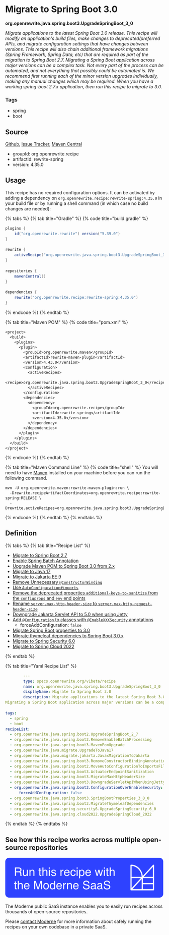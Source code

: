 # Migrate to Spring Boot 3.0

**org.openrewrite.java.spring.boot3.UpgradeSpringBoot\_3\_0**

_Migrate applications to the latest Spring Boot 3.0 release. This recipe will modify an application's build files, make changes to deprecated/preferred APIs, and migrate configuration settings that have changes between versions. This recipe will also chain additional framework migrations (Spring Framework, Spring Data, etc) that are required as part of the migration to Spring Boot 2.7.
Migrating a Spring Boot application across major versions can be a complex task. Not every part of the  process can be automated, and not everything that possibly could be automated is. We recommend first running each of the minor version upgrades individually, making any manual changes which may be required. When you  have a working spring-boot 2.7.x application, then run this recipe to migrate to 3.0._

### Tags

* spring
* boot

## Source

[Github](https://github.com/openrewrite/rewrite-spring/blob/main/src/main/resources/META-INF/rewrite/spring-boot-30.yml), [Issue Tracker](https://github.com/openrewrite/rewrite-spring/issues), [Maven Central](https://central.sonatype.com/artifact/org.openrewrite.recipe/rewrite-spring/4.35.0/jar)

* groupId: org.openrewrite.recipe
* artifactId: rewrite-spring
* version: 4.35.0


## Usage

This recipe has no required configuration options. It can be activated by adding a dependency on `org.openrewrite.recipe:rewrite-spring:4.35.0` in your build file or by running a shell command (in which case no build changes are needed): 

{% tabs %}
{% tab title="Gradle" %}
{% code title="build.gradle" %}
```groovy
plugins {
    id("org.openrewrite.rewrite") version("5.39.0")
}

rewrite {
    activeRecipe("org.openrewrite.java.spring.boot3.UpgradeSpringBoot_3_0")
}

repositories {
    mavenCentral()
}

dependencies {
    rewrite("org.openrewrite.recipe:rewrite-spring:4.35.0")
}
```
{% endcode %}
{% endtab %}

{% tab title="Maven POM" %}
{% code title="pom.xml" %}
```markup
<project>
  <build>
    <plugins>
      <plugin>
        <groupId>org.openrewrite.maven</groupId>
        <artifactId>rewrite-maven-plugin</artifactId>
        <version>4.43.0</version>
        <configuration>
          <activeRecipes>
            <recipe>org.openrewrite.java.spring.boot3.UpgradeSpringBoot_3_0</recipe>
          </activeRecipes>
        </configuration>
        <dependencies>
          <dependency>
            <groupId>org.openrewrite.recipe</groupId>
            <artifactId>rewrite-spring</artifactId>
            <version>4.35.0</version>
          </dependency>
        </dependencies>
      </plugin>
    </plugins>
  </build>
</project>
```
{% endcode %}
{% endtab %}

{% tab title="Maven Command Line" %}
{% code title="shell" %}
You will need to have [Maven](https://maven.apache.org/download.cgi) installed on your machine before you can run the following command.

```shell
mvn -U org.openrewrite.maven:rewrite-maven-plugin:run \
  -Drewrite.recipeArtifactCoordinates=org.openrewrite.recipe:rewrite-spring:RELEASE \
  -Drewrite.activeRecipes=org.openrewrite.java.spring.boot3.UpgradeSpringBoot_3_0
```
{% endcode %}
{% endtab %}
{% endtabs %}


## Definition

{% tabs %}
{% tab title="Recipe List" %}
* [Migrate to Spring Boot 2.7](../../../java/spring/boot2/upgradespringboot_2_7.md)
* [Enable Spring Batch Annotation](../../../java/spring/boot3/removeenablebatchprocessing.md)
* [Upgrade Maven POM to Spring Boot 3.0 from 2.x](../../../java/spring/boot3/mavenpomupgrade.md)
* [Migrate to Java 17](../../../java/migrate/upgradetojava17.md)
* [Migrate to Jakarta EE 9](../../../java/migrate/jakarta/javaxmigrationtojakarta.md)
* [Remove Unnecessary `@ConstructorBinding`](../../../java/spring/boot3/removeconstructorbindingannotation.md)
* [Use `AutoConfiguration#imports`](../../../java/spring/boot2/moveautoconfigurationtoimportsfile.md)
* [Remove the deprecated properties `additional-keys-to-sanitize` from the `configprops` and `env` end points](../../../java/spring/boot3/actuatorendpointsanitization.md)
* [Rename `server.max-http-header-size` to `server.max-http-request-header-size`](../../../java/spring/boot3/migratemaxhttpheadersize.md)
* [Downgrade Jakarta Servlet API to 5.0 when using Jetty](../../../java/spring/boot3/downgradeservletapiwhenusingjetty.md)
* [Add `@Configuration` to classes with `@EnableXXXSecurity` annotations](../../../java/spring/boot3/configurationoverenablesecurity.md)
  * forceAddConfiguration: `false`
* [Migrate Spring Boot properties to 3.0](../../../java/spring/boot3/springbootproperties_3_0_0.md)
* [Migrate thymeleaf dependencies to Spring Boot 3.0.x](../../../java/spring/boot3/migratethymeleafdependencies.md)
* [Migrate to Spring Security 6.0](../../../java/spring/security6/upgradespringsecurity_6_0.md)
* [Migrate to Spring Cloud 2022](../../../java/spring/cloud2022/upgradespringcloud_2022.md)

{% endtab %}

{% tab title="Yaml Recipe List" %}
```yaml
        ---
        type: specs.openrewrite.org/v1beta/recipe
        name: org.openrewrite.java.spring.boot3.UpgradeSpringBoot_3_0
        displayName: Migrate to Spring Boot 3.0
        description: Migrate applications to the latest Spring Boot 3.0 release. This recipe will modify an application's build files, make changes to deprecated/preferred APIs, and migrate configuration settings that have changes between versions. This recipe will also chain additional framework migrations (Spring Framework, Spring Data, etc) that are required as part of the migration to Spring Boot 2.7.
Migrating a Spring Boot application across major versions can be a complex task. Not every part of the  process can be automated, and not everything that possibly could be automated is. We recommend first running each of the minor version upgrades individually, making any manual changes which may be required. When you  have a working spring-boot 2.7.x application, then run this recipe to migrate to 3.0.

tags:
  - spring
  - boot
recipeList:
  - org.openrewrite.java.spring.boot2.UpgradeSpringBoot_2_7
  - org.openrewrite.java.spring.boot3.RemoveEnableBatchProcessing
  - org.openrewrite.java.spring.boot3.MavenPomUpgrade
  - org.openrewrite.java.migrate.UpgradeToJava17
  - org.openrewrite.java.migrate.jakarta.JavaxMigrationToJakarta
  - org.openrewrite.java.spring.boot3.RemoveConstructorBindingAnnotation
  - org.openrewrite.java.spring.boot2.MoveAutoConfigurationToImportsFile
  - org.openrewrite.java.spring.boot3.ActuatorEndpointSanitization
  - org.openrewrite.java.spring.boot3.MigrateMaxHttpHeaderSize
  - org.openrewrite.java.spring.boot3.DowngradeServletApiWhenUsingJetty
  - org.openrewrite.java.spring.boot3.ConfigurationOverEnableSecurity:
      forceAddConfiguration: false
  - org.openrewrite.java.spring.boot3.SpringBootProperties_3_0_0
  - org.openrewrite.java.spring.boot3.MigrateThymeleafDependencies
  - org.openrewrite.java.spring.security6.UpgradeSpringSecurity_6_0
  - org.openrewrite.java.spring.cloud2022.UpgradeSpringCloud_2022

```
{% endtab %}
{% endtabs %}

## See how this recipe works across multiple open-source repositories

[![Moderne Link Image](/.gitbook/assets/ModerneRecipeButton.png)](https://public.moderne.io/recipes/org.openrewrite.java.spring.boot3.UpgradeSpringBoot_3_0)

The Moderne public SaaS instance enables you to easily run recipes across thousands of open-source repositories.

Please [contact Moderne](https://moderne.io/product) for more information about safely running the recipes on your own codebase in a private SaaS.
